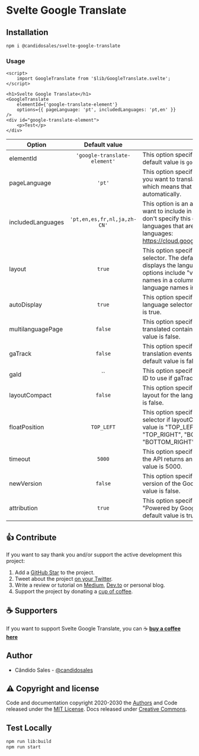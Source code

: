 # Svelte Google Translate

## Installation

```bash
npm i @candidosales/svelte-google-translate
```

### Usage

```svelte
<script>
	import GoogleTranslate from '$lib/GoogleTranslate.svelte';
</script>

<h1>Svelte Google Translate</h1>
<GoogleTranslate
	elementId={'google-translate-element'}
	options={{ pageLanguage: 'pt', includedLanguages: 'pt,en' }}
/>
<div id="google-translate-element">
	<p>Test</p>
</div>
```

| Option            |        Default value         | Description                                                                                                                                                                                                                                                                           |
| ----------------- | :--------------------------: | ------------------------------------------------------------------------------------------------------------------------------------------------------------------------------------------------------------------------------------------------------------------------------------- |
| elementId         | `'google-translate-element'` | This option specifies the HTML element ID. The default value is `google-translate-element`.                                                                                                                                                                                           |
| pageLanguage      |            `'pt'`            | This option specifies the language of the page that you want to translate. The default value is "auto", which means that Google will detect the language automatically.                                                                                                               |
| includedLanguages | `'pt,en,es,fr,nl,ja,zh-CN'`  | This option is an array of language codes that you want to include in the language selector. If you don't specify this option, Google will include all languages that are supported by the API. Supported languages: https://cloud.google.com/translate/docs/languages.               |
| layout            |            `true`            | This option specifies the layout of the language selector. The default value is "horizontal", which displays the language names in a row. Other options include "vertical" (displays the language names in a column) and "dropdown" (displays the language names in a dropdown menu). |
| autoDisplay       |            `true`            | This option specifies whether or not to display the language selector automatically. The default value is true.                                                                                                                                                                       |
| multilanguagePage |           `false`            | This option specifies whether or not the page being translated contains multiple languages. The default value is false.                                                                                                                                                               |
| gaTrack           |           `false`            | This option specifies whether or not to track translation events using Google Analytics. The default value is false.                                                                                                                                                                  |
| gaId              |              ``              | This option specifies the Google Analytics tracking ID to use if gaTrack is set to true.                                                                                                                                                                                              |
| layoutCompact     |           `false`            | This option specifies whether to use a compact layout for the language selector. The default value is false.                                                                                                                                                                          |
| floatPosition     |          `TOP_LEFT`          | This option specifies the position of the language selector if layoutCompact is set to true. The default value is "TOP_LEFT", other options include "TOP_RIGHT", "BOTTOM_LEFT", and "BOTTOM_RIGHT".                                                                                   |
| timeout           |            `5000`            | This option specifies the time in milliseconds before the API returns an error if it fails to load. The default value is 5000.                                                                                                                                                        |
| newVersion        |           `false`            | This option specifies whether to use the new version of the Google Translate API. The default value is false.                                                                                                                                                                         |
| attribution       |            `true`            | This option specifies whether to display the "Powered by Google Translate" attribution. The default value is true.                                                                                                                                                                    |

## 👍 Contribute

If you want to say thank you and/or support the active development this project:

1. Add a [GitHub Star](https://github.com/candidosales/svelte-google-translate/stargazers) to the project.
2. Tweet about the project [on your Twitter](https://twitter.com/intent/tweet?url=https%3A%2F%2Fgithub.com%2Fcandidosales%2Fsvelte-google-translate).
3. Write a review or tutorial on [Medium](https://medium.com/), [Dev.to](https://dev.to/) or personal blog.
4. Support the project by donating a [cup of coffee](https://buymeacoff.ee/candidosales).

## ☕ Supporters

If you want to support Svelte Google Translate, you can ☕ [**buy a coffee here**](https://buymeacoff.ee/candidosales)

## Author

- Cândido Sales - [@candidosales](https://twitter.com/candidosales)

## ⚠️ Copyright and license

Code and documentation copyright 2020-2030 the [Authors](https://github.com/candidosales/svelte-google-translate/graphs/contributors) and Code released under the [MIT License](https://github.com/candidosales/svelte-google-translate/blob/master/LICENSE). Docs released under [Creative Commons](https://creativecommons.org/licenses/by/3.0/).

## Test Locally

```bash
npm run lib:build
npm run start
```
